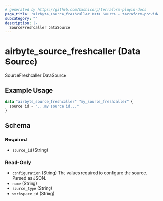 ```yaml
---
# generated by https://github.com/hashicorp/terraform-plugin-docs
page_title: "airbyte_source_freshcaller Data Source - terraform-provider-airbyte"
subcategory: ""
description: |-
  SourceFreshcaller DataSource
---
```


# airbyte_source_freshcaller (Data Source)

SourceFreshcaller DataSource

## Example Usage

```terraform
data "airbyte_source_freshcaller" "my_source_freshcaller" {
  source_id = "...my_source_id..."
}
```

<!-- schema generated by tfplugindocs -->
## Schema

### Required

- `source_id` (String)

### Read-Only

- `configuration` (String) The values required to configure the source. Parsed as JSON.
- `name` (String)
- `source_type` (String)
- `workspace_id` (String)
